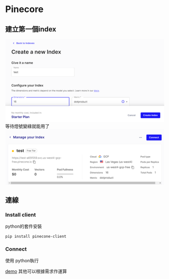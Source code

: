 # Pinecore
## 建立第一個index
![Alt text](image.png)
等待燈號變綠就能用了
![Alt text](image-1.png)


## 連線
### Install client
python的套件安裝

```
pip install pinecone-client
```

### Connect
使用 python執行

[demo](demo.py)
其他可以根據需求作運算